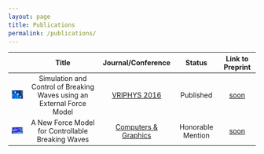```yaml
---
layout: page
title: Publications
permalink: /publications/
---
```


| |Title|Journal/Conference|Status|Link to Preprint|
|:----:|:--------------------------------------------------------------------:|:------------------:|:---------------:|:--------------:|
|![teaser cg](/images/teaser_cg16.png)|Simulation and Control of Breaking Waves using an External Force Model|[VRIPHYS 2016](http://vriphys2015.sciencesconf.org/)        |Published        |[soon]()
|![teaser vriphys](/images/teaser_vriphys15.png)|A New Force Model for Controllable Breaking Waves                     |[Computers & Graphics](http://www.sciencedirect.com/science/article/pii/S0097849316300164)|Honorable Mention|[soon]()        |
